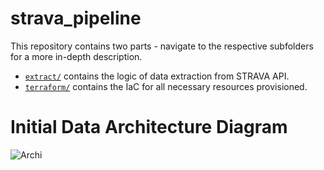 # strava_pipeline
This repository contains two parts - navigate to the respective subfolders for a more in-depth description.
- [`extract/`](https://github.com/haojunsng/strava_pipeline/tree/main/pipeline/pipeline/extract#readme) contains the logic of data extraction from STRAVA API.
- [`terraform/`](https://github.com/haojunsng/strava_pipeline/tree/main/pipeline/pipeline/terraform#readme) contains the IaC for all necessary resources provisioned.

# Initial Data Architecture Diagram
![Archi](https://github.com/haojunsng/simple_pipeline/blob/main/pipeline/assets/archi.png)
